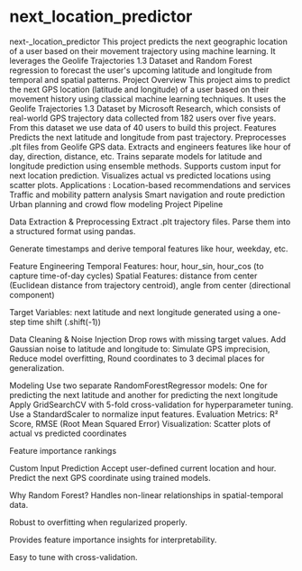 # next_location_predictor
next-_location_predictor
This project predicts the next geographic location of a user based on their movement trajectory using machine learning. It leverages the Geolife Trajectories 1.3 Dataset and Random Forest regression to forecast the user's upcoming latitude and longitude from temporal and spatial patterns. Project Overview This project aims to predict the next GPS location (latitude and longitude) of a user based on their movement history using classical machine learning techniques. It uses the Geolife Trajectories 1.3 Dataset by Microsoft Research, which consists of real-world GPS trajectory data collected from 182 users over five years. From this dataset we use data of 40 users to build this project. Features Predicts the next latitude and longitude from past trajectory. Preprocesses .plt files from Geolife GPS data. Extracts and engineers features like hour of day, direction, distance, etc. Trains separate models for latitude and longitude prediction using ensemble methods. Supports custom input for next location prediction. Visualizes actual vs predicted locations using scatter plots. Applications : Location-based recommendations and services Traffic and mobility pattern analysis Smart navigation and route prediction Urban planning and crowd flow modeling Project Pipeline

Data Extraction & Preprocessing Extract .plt trajectory files.
Parse them into a structured format using pandas.

Generate timestamps and derive temporal features like hour, weekday, etc.

Feature Engineering Temporal Features: hour, hour_sin, hour_cos (to capture time-of-day cycles)
Spatial Features: distance from center (Euclidean distance from trajectory centroid), angle from center (directional component)

Target Variables: next latitude and next longitude generated using a one-step time shift (.shift(-1))

Data Cleaning & Noise Injection Drop rows with missing target values.
Add Gaussian noise to latitude and longitude to: Simulate GPS imprecision, Reduce model overfitting, Round coordinates to 3 decimal places for generalization.

Modeling Use two separate RandomForestRegressor models: One for predicting the next latitude and another for predicting the next longitude Apply GridSearchCV with 5-fold cross-validation for hyperparameter tuning. Use a StandardScaler to normalize input features.
Evaluation Metrics: R² Score, RMSE (Root Mean Squared Error)
Visualization: Scatter plots of actual vs predicted coordinates

Feature importance rankings

Custom Input Prediction Accept user-defined current location and hour.
Predict the next GPS coordinate using trained models.

Why Random Forest? Handles non-linear relationships in spatial-temporal data.

Robust to overfitting when regularized properly.

Provides feature importance insights for interpretability.

Easy to tune with cross-validation.
